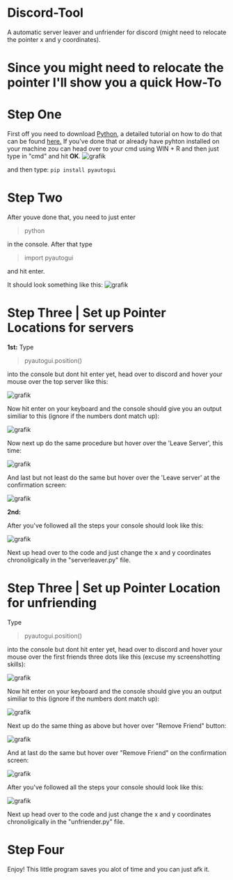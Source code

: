 # Discord-Tool
A automatic server leaver and unfriender for discord (might need to relocate the pointer x and y coordinates).


# Since you might need to relocate the pointer I'll show you a quick How-To

# **Step One**

First off you need to download [Python](https://www.python.org/downloads/), a detailed tutorial on how to do that can be found [here.](https://www.youtube.com/watch?v=YKSpANU8jPE)
If you've done that or already have pyhton installed on your machine zou can head over to your cmd using WIN + R and then just type in "cmd" and hit **OK**. 
![grafik](https://user-images.githubusercontent.com/81767182/192834873-6b3ba8de-7e14-4c9e-9e56-f1ec44f0dc32.png)

and then type:
```pip install pyautogui```


# **Step Two**

After youve done that, you need to just enter
> python

in the console. After that type 
> import pyautogui

and hit enter.

It should look something like this:
![grafik](https://user-images.githubusercontent.com/81767182/192850299-ad9c6ee8-6b6f-4a41-b725-60a7a04d1a43.png)


# **Step Three | Set up Pointer Locations for servers**

**1st:** Type 
> pyautogui.position()

into the console but dont hit enter yet, head over to discord and hover your mouse over the top server like this:

![grafik](https://user-images.githubusercontent.com/81767182/192850864-60120e8c-7129-4d3d-a1c7-ed451640f248.png)

Now hit enter on your keyboard and the console should give you an output similiar to this (ignore if the numbers dont match up):

![grafik](https://user-images.githubusercontent.com/81767182/192851119-059a6322-4e35-439f-a6e0-0021c9ff4f27.png)

Now next up do the same procedure but hover over the 'Leave Server', this time:

![grafik](https://user-images.githubusercontent.com/81767182/192851331-7650e0b5-a11b-436d-aae7-87666f1823bd.png)

And last but not least do the same but hover over the 'Leave server' at the confirmation screen:

![grafik](https://user-images.githubusercontent.com/81767182/192851461-2ec96df5-447e-4105-bd36-b34d7b86e15f.png)



**2nd:**

After you've followed all the steps your console should look like this:

![grafik](https://user-images.githubusercontent.com/81767182/192852062-4ede467a-d960-4359-bea4-4e4d2d635010.png)

Next up head over to the code and just change the x and y coordinates chronoligically in the "serverleaver.py" file.


# **Step Three | Set up Pointer Location for unfriending**

Type 
> pyautogui.position()

into the console but dont hit enter yet, head over to discord and hover your mouse over the first friends three dots like this (excuse my screenshotting skills):

![grafik](https://user-images.githubusercontent.com/81767182/192853464-4a44c309-7078-4aea-9322-87a0ce9e69d2.png)
 
Now hit enter on your keyboard and the console should give you an output similiar to this (ignore if the numbers dont match up):

![grafik](https://user-images.githubusercontent.com/81767182/192853681-66167988-373d-47e1-9429-6096fd1e3e88.png)

Next up do the same thing as above but hover over "Remove Friend" button:

![grafik](https://user-images.githubusercontent.com/81767182/192853904-a0db7b3f-b2df-493a-a610-3df7bff82e71.png)

And at last do the same but hover over "Remove Friend" on the confirmation screen:

![grafik](https://user-images.githubusercontent.com/81767182/192854108-be00ba3b-f2d3-43a9-84db-a129da9d94a5.png)

After you've followed all the steps your console should look like this:

![grafik](https://user-images.githubusercontent.com/81767182/192852062-4ede467a-d960-4359-bea4-4e4d2d635010.png)

Next up head over to the code and just change the x and y coordinates chronoligically in the "unfriender.py" file.


# **Step Four**

Enjoy! This little program saves you alot of time and you can just afk it.



